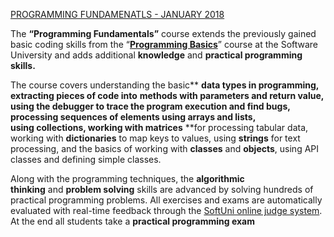  [PROGRAMMING FUNDAMENATLS - JANUARY 2018](https://softuni.bg/trainings/1786/programming-fundamentals-january-2018)


The
**“******Programming
Fundamentals******”**
course extends the previously gained basic coding skills from the
“**[Programming
Basics](https://softuni.bg/courses/programming-basics)**”
course at the Software University and adds
additional ****knowledge**** and ****practical
programming skills.****

The
course covers understanding the basic** ******data
types**** in
programming, extracting pieces of code into** ******methods**** with
parameters and return value, using the ****debugger**** to
trace the program execution and find bugs, processing sequences of
elements using ****arrays**** and ****lists****,
using ****collections****,
working with ****matrices****** **for
processing tabular data, working with ****dictionaries**** to
map keys to values, using ****strings**** for
text processing, and the basics of working with ****classes**** and ****objects****,
using API classes and defining simple classes.

Along
with the programming techniques, the ****algorithmic
thinking**** and ****problem
solving**** skills
are advanced by solving hundreds of practical programming problems.
All exercises and exams are automatically evaluated with real-time
feedback through the [SoftUni
online judge system](https://judge.softuni.bg/).
At the end all students take a ****practical
programming exam**** 
